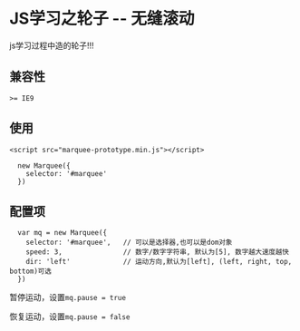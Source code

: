# JS学习之轮子 -- 无缝滚动
js学习过程中造的轮子!!!

## 兼容性
`>= IE9`

## 使用
`<script src="marquee-prototype.min.js"></script>`
```
  new Marquee({
    selector: '#marquee'
  })
```

## 配置项

```
  var mq = new Marquee({
    selector: '#marquee',   // 可以是选择器,也可以是dom对象
    speed: 3,               // 数字/数字字符串, 默认为[5], 数字越大速度越快
    dir: 'left'             // 运动方向,默认为[left], (left, right, top, bottom)可选
  })
```

暂停运动，设置`mq.pause = true`

恢复运动，设置`mq.pause = false`